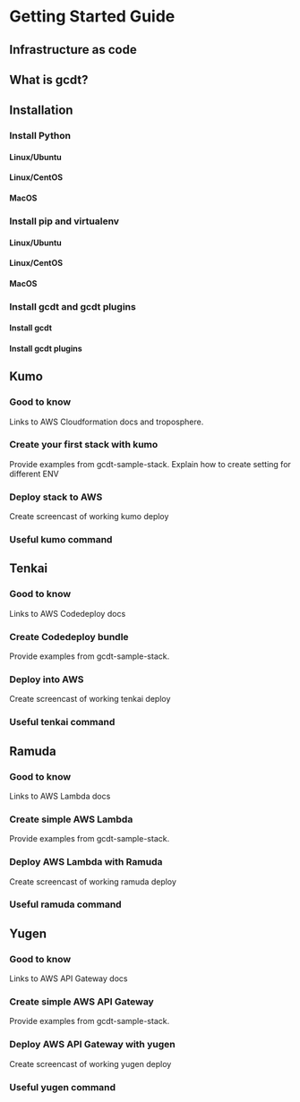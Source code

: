 # Getting Started Guide

## Infrastructure as code

## What is gcdt?

## Installation
### Install Python

#### Linux/Ubuntu

#### Linux/CentOS

#### MacOS

### Install pip and virtualenv
#### Linux/Ubuntu

#### Linux/CentOS

#### MacOS

### Install gcdt and gcdt plugins
#### Install gcdt

#### Install gcdt plugins

## Kumo
### Good to know
Links to AWS Cloudformation docs and troposphere.
### Create your first stack with kumo
Provide examples from gcdt-sample-stack. Explain how to create setting for different ENV
### Deploy stack to AWS
Create screencast of working kumo deploy
### Useful kumo command

## Tenkai
### Good to know
Links to AWS Codedeploy docs
### Create Codedeploy bundle
Provide examples from gcdt-sample-stack.
### Deploy into AWS
Create screencast of working tenkai deploy
### Useful tenkai command

## Ramuda
### Good to know
Links to AWS Lambda docs
### Create simple AWS Lambda
Provide examples from gcdt-sample-stack.
### Deploy AWS Lambda with Ramuda
Create screencast of working ramuda deploy
### Useful ramuda command

## Yugen
### Good to know
Links to AWS API Gateway docs
### Create simple AWS API Gateway
Provide examples from gcdt-sample-stack.
### Deploy AWS API Gateway with yugen
Create screencast of working yugen deploy
### Useful yugen command
